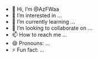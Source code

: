 - 👋 Hi, I’m @AzFWaa
- 👀 I’m interested in ...
- 🌱 I’m currently learning ...
- 💞️ I’m looking to collaborate on ...
- 📫 How to reach me ...
- 😄 Pronouns: ...
- ⚡ Fun fact: ...

<!---
AzFWaa/AzFWaa is a ✨ special ✨ repository because its `README.md` (this file) appears on your GitHub profile.
You can click the Preview link to take a look at your changes.
--->
